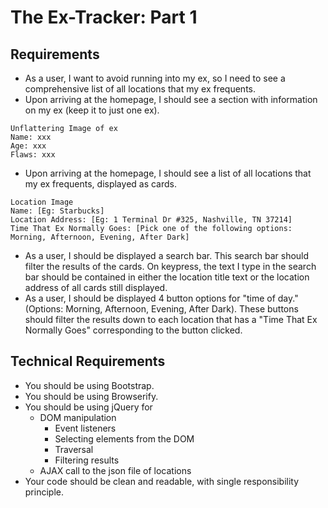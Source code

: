 # The Ex-Tracker: Part 1

## Requirements

- As a user, I want to avoid running into my ex, so I need to see a comprehensive list of all locations that my ex frequents.
- Upon arriving at the homepage, I should see a section with information on my ex (keep it to just one ex).
```
Unflattering Image of ex
Name: xxx
Age: xxx
Flaws: xxx
```
- Upon arriving at the homepage, I should see a list of all locations that my ex frequents, displayed as cards.
```
Location Image
Name: [Eg: Starbucks]
Location Address: [Eg: 1 Terminal Dr #325, Nashville, TN 37214]
Time That Ex Normally Goes: [Pick one of the following options: Morning, Afternoon, Evening, After Dark]
```
- As a user, I should be displayed a search bar. This search bar should filter the results of the cards. On keypress, the text I type in the search bar should be contained in either the location title text or the location address of all cards still displayed.
- As a user, I should be displayed 4 button options for "time of day." (Options: Morning, Afternoon, Evening, After Dark). These buttons should filter the results down to each location that has a "Time That Ex Normally Goes" corresponding to the button clicked.


## Technical Requirements

- You should be using Bootstrap.
- You should be using Browserify.
- You should be using jQuery for
  - DOM manipulation
    - Event listeners
    - Selecting elements from the DOM
    - Traversal
    - Filtering results
  - AJAX call to the json file of locations
- Your code should be clean and readable, with single responsibility principle.
